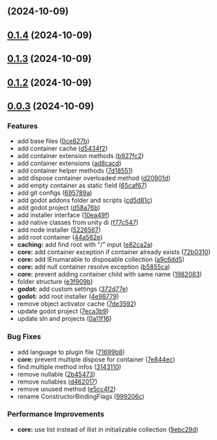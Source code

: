 ##  (2024-10-09)
## [0.1.4](https://github.com/onurtnrkl/godot-dependency-injection/compare/0.1.3...0.1.4) (2024-10-09)
## [0.1.3](https://github.com/onurtnrkl/godot-dependency-injection/compare/0.1.2...0.1.3) (2024-10-09)
## [0.1.2](https://github.com/onurtnrkl/godot-dependency-injection/compare/0.1.1...0.1.2) (2024-10-09)
## [0.0.3](https://github.com/onurtnrkl/godot-dependency-injection/compare/0.0.2...0.0.3) (2024-10-09)

### Features

* add base files ([0ce827b](https://github.com/onurtnrkl/godot-dependency-injection/commit/0ce827b3702b14de7ca5a916c9e36d1de455205f))
* add container cache ([d5434f2](https://github.com/onurtnrkl/godot-dependency-injection/commit/d5434f2a890f38a74c8ebb6a9547f1f21317c6d6))
* add container extension methods ([b927fc2](https://github.com/onurtnrkl/godot-dependency-injection/commit/b927fc29677ec8ce7ce670d835fe6bf7e7920b4c))
* add container extensions ([ad8cacd](https://github.com/onurtnrkl/godot-dependency-injection/commit/ad8cacd95d4de8f6191b4adf3d2f126663bfe758))
* add container helper methods ([7d18551](https://github.com/onurtnrkl/godot-dependency-injection/commit/7d18551ea898e5b1c4beb8790050e23908333fa6))
* add dispose container overloaded method ([d20901d](https://github.com/onurtnrkl/godot-dependency-injection/commit/d20901d2a1c044c90e682f95b1dd2ea5e79fec71))
* add empty container as static field ([65caf67](https://github.com/onurtnrkl/godot-dependency-injection/commit/65caf678dfe2648b9420d57f83ee9adf44096bf6))
* add git configs ([695789a](https://github.com/onurtnrkl/godot-dependency-injection/commit/695789a424edcb69a14b034673b465b01b0431d8))
* add godot addons folder and scripts ([cd5d81c](https://github.com/onurtnrkl/godot-dependency-injection/commit/cd5d81c5ba4a8e7f12b8b8781370a0b6b5e18d5c))
* add godot project ([d58a76b](https://github.com/onurtnrkl/godot-dependency-injection/commit/d58a76b97ffba8f8aa6969b15c4d72e7a55c9fca))
* add installer interface ([10ea49f](https://github.com/onurtnrkl/godot-dependency-injection/commit/10ea49f502cd28ed43ec6c13985d950b0cf22ff9))
* add native classes from unity di ([f77c547](https://github.com/onurtnrkl/godot-dependency-injection/commit/f77c5475b68a29df52d6fe51933629bb0f71fd88))
* add node installer ([5226567](https://github.com/onurtnrkl/godot-dependency-injection/commit/522656770e6ac402785970d5c9cd3165cd06bf9c))
* add root container ([44a582e](https://github.com/onurtnrkl/godot-dependency-injection/commit/44a582e5956b733bccd832690aec58e7cb2103e4))
* **caching:** add find root with "/" input ([e82ca2a](https://github.com/onurtnrkl/godot-dependency-injection/commit/e82ca2a3b7b49dde884fb4dfa91a5ae1aaad3cfb))
* **core:** add container exception if container already exists ([72b0310](https://github.com/onurtnrkl/godot-dependency-injection/commit/72b0310705300a9b7c1d31b87859f6a6966b64b9))
* **core:** add IEnumarable to disposable collection ([a9c6dd5](https://github.com/onurtnrkl/godot-dependency-injection/commit/a9c6dd502585f9b3459fe32d1a3fb1ae1248c04b))
* **core:** add null container resolve exception ([b5855ca](https://github.com/onurtnrkl/godot-dependency-injection/commit/b5855ca03ee11a2e2be0619a055404e4574836f3))
* **core:** prevent adding container child with same name ([1982083](https://github.com/onurtnrkl/godot-dependency-injection/commit/198208307f170710ab1c6607bded9ce9850ddae3))
* folder structure ([e3f909b](https://github.com/onurtnrkl/godot-dependency-injection/commit/e3f909bfaabf5eab6598ee5130a4c7f0a7285dff))
* **godot:** add custom settings ([372d77e](https://github.com/onurtnrkl/godot-dependency-injection/commit/372d77e74c0c7c536fa1bb2f2a9c151d7ad1bc68))
* **godot:** add root installer ([4e98779](https://github.com/onurtnrkl/godot-dependency-injection/commit/4e987791955751d41b08659726fbb72a9df869c3))
* remove object activator cache ([7de3592](https://github.com/onurtnrkl/godot-dependency-injection/commit/7de359271da1aacaae3cdccd7fff73c2e2aae52b))
* update godot project ([7eca3b9](https://github.com/onurtnrkl/godot-dependency-injection/commit/7eca3b98332e5590b1f37ae9faa00c911929e32e))
* update sln and projects ([0a11f16](https://github.com/onurtnrkl/godot-dependency-injection/commit/0a11f16c6295a83a62045a66dbb18bd7bbba4882))

### Bug Fixes

* add language to plugin file ([71699b8](https://github.com/onurtnrkl/godot-dependency-injection/commit/71699b8b11abafcff4d19624638f4538e0beb556))
* **core:** prevent multiple dispose for container ([7e844ec](https://github.com/onurtnrkl/godot-dependency-injection/commit/7e844ecb5f31fc9da1110888bd922bba38ca2b19))
* find multiple method infos ([3143110](https://github.com/onurtnrkl/godot-dependency-injection/commit/31431100bfe9d9dff3a1213c9002fe9089f398b0))
* remove nullable ([2b45473](https://github.com/onurtnrkl/godot-dependency-injection/commit/2b45473452c15eff46ea5a81288ab5ab838649a0))
* remove nullables ([d462017](https://github.com/onurtnrkl/godot-dependency-injection/commit/d46201700ba48b681aa3152c50425dea65dc0172))
* remove unused method ([e5cc4f2](https://github.com/onurtnrkl/godot-dependency-injection/commit/e5cc4f2b33757a85ef6db6c87d7f8002081422b6))
* rename ConstructorBindingFlags ([999206c](https://github.com/onurtnrkl/godot-dependency-injection/commit/999206c55f80ff34a0f5f0fc82f73be784de2b37))

### Performance Improvements

* **core:** use list instead of ilist in initializable collection ([9ebc29d](https://github.com/onurtnrkl/godot-dependency-injection/commit/9ebc29d76522eb95bc7bfc93bd95fb5faafee116))
